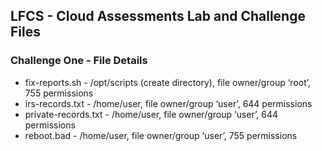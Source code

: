 ## LFCS - Cloud Assessments Lab and Challenge Files

### Challenge One - File Details
* fix-reports.sh - /opt/scripts (create directory), file owner/group ‘root’, 755 permissions
* irs-records.txt - /home/user, file owner/group ‘user’, 644 permissions
* private-records.txt - /home/user, file owner/group ‘user’, 644 permissions
* reboot.bad - /home/user, file owner/group ‘user’, 755 permissions
